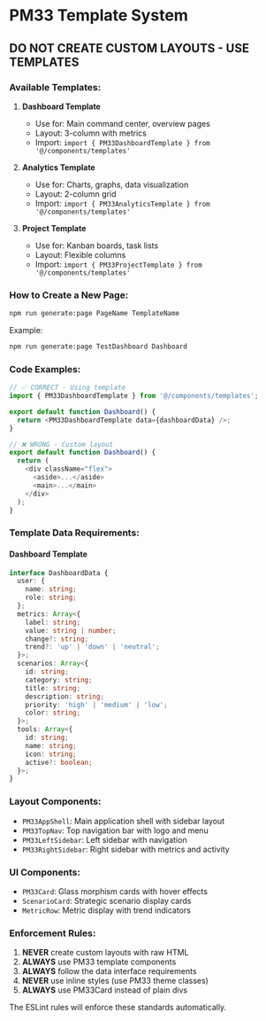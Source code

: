 # PM33 Template System

## DO NOT CREATE CUSTOM LAYOUTS - USE TEMPLATES

### Available Templates:

1. **Dashboard Template**
   - Use for: Main command center, overview pages
   - Layout: 3-column with metrics
   - Import: `import { PM33DashboardTemplate } from '@/components/templates'`

2. **Analytics Template**
   - Use for: Charts, graphs, data visualization
   - Layout: 2-column grid
   - Import: `import { PM33AnalyticsTemplate } from '@/components/templates'`

3. **Project Template**
   - Use for: Kanban boards, task lists
   - Layout: Flexible columns
   - Import: `import { PM33ProjectTemplate } from '@/components/templates'`

### How to Create a New Page:

```bash
npm run generate:page PageName TemplateName
```

Example:
```bash
npm run generate:page TestDashboard Dashboard
```

### Code Examples:

```typescript
// ✅ CORRECT - Using template
import { PM33DashboardTemplate } from '@/components/templates';

export default function Dashboard() {
  return <PM33DashboardTemplate data={dashboardData} />;
}

// ❌ WRONG - Custom layout
export default function Dashboard() {
  return (
    <div className="flex">
      <aside>...</aside>
      <main>...</main>
    </div>
  );
}
```

### Template Data Requirements:

#### Dashboard Template
```typescript
interface DashboardData {
  user: {
    name: string;
    role: string;
  };
  metrics: Array<{
    label: string;
    value: string | number;
    change?: string;
    trend?: 'up' | 'down' | 'neutral';
  }>;
  scenarios: Array<{
    id: string;
    category: string;
    title: string;
    description: string;
    priority: 'high' | 'medium' | 'low';
    color: string;
  }>;
  tools: Array<{
    id: string;
    name: string;
    icon: string;
    active?: boolean;
  }>;
}
```

### Layout Components:

- `PM33AppShell`: Main application shell with sidebar layout
- `PM33TopNav`: Top navigation bar with logo and menu
- `PM33LeftSidebar`: Left sidebar with navigation
- `PM33RightSidebar`: Right sidebar with metrics and activity

### UI Components:

- `PM33Card`: Glass morphism cards with hover effects
- `ScenarioCard`: Strategic scenario display cards
- `MetricRow`: Metric display with trend indicators

### Enforcement Rules:

1. **NEVER** create custom layouts with raw HTML
2. **ALWAYS** use PM33 template components
3. **ALWAYS** follow the data interface requirements
4. **NEVER** use inline styles (use PM33 theme classes)
5. **ALWAYS** use PM33Card instead of plain divs

The ESLint rules will enforce these standards automatically.